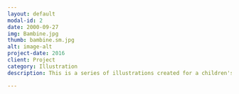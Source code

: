 ```yaml
---
layout: default
modal-id: 2
date: 2000-09-27
img: Bambine.jpg
thumb: bambine.sm.jpg
alt: image-alt
project-date: 2016
client: Project
category: Illustration
description: This is a series of illustrations created for a children's book project. Characters' sketches. Watecolour and ink on paper.

---
```


